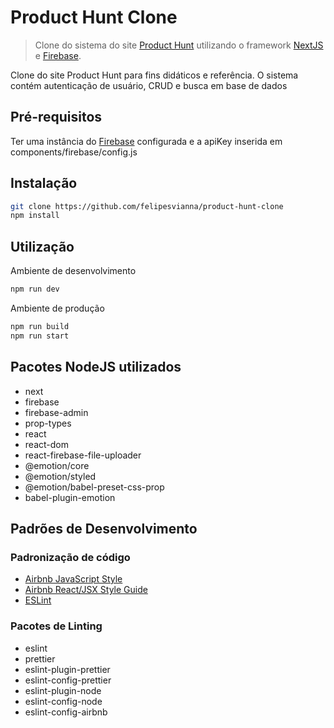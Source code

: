 # Product Hunt Clone

> Clone do sistema do site [Product Hunt](https://www.producthunt.com/) utilizando o framework [NextJS](https://nextjs.org/) e [Firebase](https://firebase.google.com/).

Clone do site Product Hunt para fins didáticos e referência. O sistema contém autenticação de usuário, CRUD e busca em base de dados

## Pré-requisitos

Ter uma instância do [Firebase](https://firebase.google.com/) configurada e a apiKey inserida em components/firebase/config.js

## Instalação

```bash
git clone https://github.com/felipesvianna/product-hunt-clone
npm install
```

## Utilização

Ambiente de desenvolvimento

```bash
npm run dev
```

Ambiente de produção

```bash
npm run build
npm run start
```

## Pacotes NodeJS utilizados

- next
- firebase
- firebase-admin
- prop-types
- react
- react-dom
- react-firebase-file-uploader
- @emotion/core
- @emotion/styled
- @emotion/babel-preset-css-prop
- babel-plugin-emotion

## Padrões de Desenvolvimento

### Padronização de código

- [Airbnb JavaScript Style](https://github.com/airbnb/javascript)
- [Airbnb React/JSX Style Guide](https://github.com/airbnb/javascript/tree/master/react)
- [ESLint](https://eslint.org/docs/rules/)

### Pacotes de Linting

- eslint
- prettier
- eslint-plugin-prettier
- eslint-config-prettier
- eslint-plugin-node
- eslint-config-node
- eslint-config-airbnb
